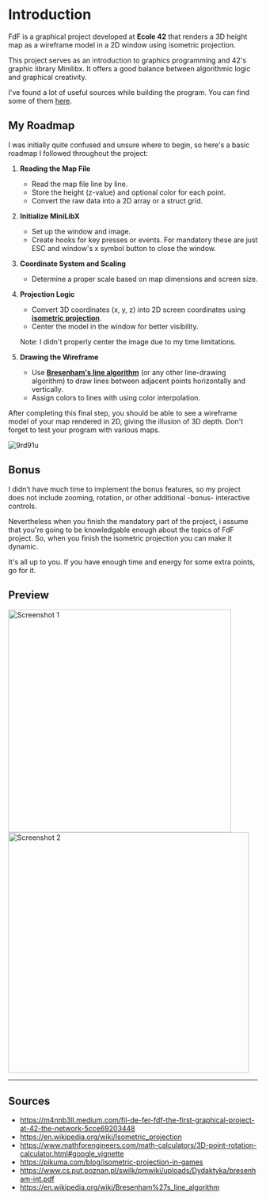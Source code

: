 # Introduction

FdF is a graphical project developed at **Ecole 42** that renders a 3D height map as a wireframe model in a 2D window using isometric projection.

This project serves as an introduction to graphics programming and 42's graphic library Minilibx. It offers a good balance between algorithmic logic and graphical creativity.

I've found a lot of useful sources while building the program. You can find some of them [here](#sources).

## My Roadmap

I was initially quite confused and unsure where to begin, so here's a basic roadmap I followed throughout the project:

1. **Reading the Map File**
   - Read the map file line by line.
   - Store the height (z-value) and optional color for each point.
   - Convert the raw data into a 2D array or a struct grid.

2. **Initialize MiniLibX**
   - Set up the window and image.
   - Create hooks for key presses or events. For mandatory these are just ESC and window's x symbol button to close the window.

3. **Coordinate System and Scaling**
   - Determine a proper scale based on map dimensions and screen size.

5. **Projection Logic**
   - Convert 3D coordinates (x, y, z) into 2D screen coordinates using **[isometric projection](https://en.wikipedia.org/wiki/Isometric_projection)**.
   - Center the model in the window for better visibility.

    Note: I didn't properly center the image due to my time limitations.

6. **Drawing the Wireframe**
   - Use **[Bresenham's line algorithm](https://en.wikipedia.org/wiki/Bresenham%27s_line_algorithm)** (or any other line-drawing algorithm) to draw lines between adjacent points horizontally and vertically.
   - Assign colors to lines with using color interpolation.

After completing this final step, you should be able to see a wireframe model of your map rendered in 2D, giving the illusion of 3D depth. Don't forget to test your program with various maps.

![9rd91u](https://github.com/user-attachments/assets/4f6b6b50-842c-4ce8-b461-bd5baad0fb1c)

## Bonus

I didn’t have much time to implement the bonus features, so my project does not include zooming, rotation, or other additional -bonus- interactive controls.

Nevertheless when you finish the mandatory part of the project, i assume that you're going to be knowledgable enough about the topics of FdF project. So, when you finish the isometric projection you can make it dynamic.

It's all up to you. If you have enough time and energy for some extra points, go for it.

## Preview

<p align="left">
  <img src="https://github.com/user-attachments/assets/ef430f0c-6bde-4034-9e8a-56974aa35a01" alt="Screenshot 1" height="450"/><br>
  <img src="https://github.com/user-attachments/assets/6e60d77c-5563-42b7-a379-8698f904ea76" alt="Screenshot 2" height="486"/>
</p>

---

## Sources

- https://m4nnb3ll.medium.com/fil-de-fer-fdf-the-first-graphical-project-at-42-the-network-5cce69203448  
- https://en.wikipedia.org/wiki/Isometric_projection
- https://www.mathforengineers.com/math-calculators/3D-point-rotation-calculator.html#google_vignette
- https://pikuma.com/blog/isometric-projection-in-games  
- https://www.cs.put.poznan.pl/swilk/pmwiki/uploads/Dydaktyka/bresenham-int.pdf  
- https://en.wikipedia.org/wiki/Bresenham%27s_line_algorithm
